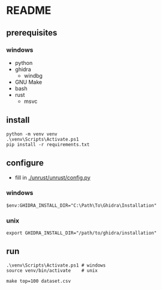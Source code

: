# README

## prerequisites

### windows

- python
- ghidra
  - windbg
- GNU Make
- bash
- rust
  - msvc

## install

    python -m venv venv
    .\venv\Scripts\Activate.ps1
    pip install -r requirements.txt

## configure

- fill in [./unrust/unrust/config.py](./unrust/unrust/config.py)

### windows

    $env:GHIDRA_INSTALL_DIR="C:\Path\To\Ghidra\Installation"

### unix

    export GHIDRA_INSTALL_DIR="/path/to/ghidra/installation"

## run

    .\venv\Scripts\Activate.ps1 # windows
    source venv/bin/activate    # unix

    make top=100 dataset.csv
